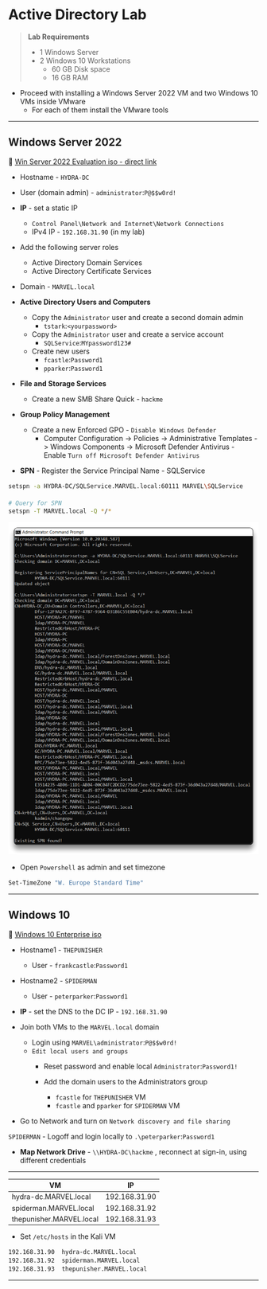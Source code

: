 # Active Directory Lab

> **Lab Requirements**
>
> - 1 Windows Server
> - 2 Windows 10 Workstations
>   - 60 GB Disk space
>   - 16 GB RAM

- Proceed with installing a Windows Server 2022 VM and two Windows 10 VMs inside VMware
  - For each of them install the VMware tools

---

## Windows Server 2022

🔗 [Win Server 2022 Evaluation iso - direct link](https://software-static.download.prss.microsoft.com/sg/download/888969d5-f34g-4e03-ac9d-1f9786c66749/SERVER_EVAL_x64FRE_en-us.iso)

- Hostname - `HYDRA-DC`
- User (domain admin) - `administrator`:`P@$$w0rd!`
- **IP** - set a static IP
  - `Control Panel\Network and Internet\Network Connections`
  - IPv4 IP - `192.168.31.90` (in my lab)
- Add the following server roles
  - Active Directory Domain Services
  - Active Directory Certificate Services
- Domain - `MARVEL.local`
- **Active Directory Users and Computers**
  - Copy the `Administrator` user and create a second domain admin
    - `tstark`:`<yourpassword>`
  - Copy the `Administrator` user and create a service account
    - `SQLService`:`MYpassword123#`
  - Create new users
    - `fcastle`:`Password1`
    - `pparker`:`Password1`
  
- **File and Storage Services**
  - Create a new SMB Share Quick - `hackme`

- **Group Policy Management**
  - Create a new Enforced GPO - `Disable Windows Defender`
    - Computer Configuration -> Policies -> Administrative Templates -> Windows Components -> Microsoft Defender Antivirus - Enable `Turn off Microsoft Defender Antivirus`
  
- **SPN** - Register the Service Principal Name - SQLService

```bash
setspn -a HYDRA-DC/SQLService.MARVEL.local:60111 MARVEL\SQLService

# Query for SPN
setspn -T MARVEL.local -Q */*
```

![](4-active-directoryassets/2024-07-15_23-41-00_638.png)

- Open `Powershell` as admin and set timezone

```bash
Set-TimeZone "W. Europe Standard Time"
```

---

## Windows 10

🔗 [Windows 10 Enterprise iso](https://www.microsoft.com/en-us/evalcenter/download-windows-10-enterprise)

- Hostname1 - `THEPUNISHER`
  - User - `frankcastle`:`Password1`
- Hostname2 - `SPIDERMAN`
  - User - `peterparker`:`Password1`
- **IP** - set the DNS to the DC IP - `192.168.31.90`
- Join both VMs to the `MARVEL.local` domain
  - Login using `MARVEL\administrator`:`P@$$w0rd!`
  - `Edit local users and groups`
    - Reset password and enable local `Administrator`:`Password1!`

    - Add the domain users to the Administrators group
      - `fcastle` for `THEPUNISHER` VM
      - `fcastle` and `pparker` for `SPIDERMAN` VM

- Go to Network and turn on `Network discovery and file sharing`



`SPIDERMAN` - Logoff and login locally to `.\peterparker`:`Password1`

- **Map Network Drive** - `\\HYDRA-DC\hackme` , reconnect at sign-in, using different credentials

---

| VM                       | IP            |
| ------------------------ | ------------- |
| hydra-dc.MARVEL.local    | 192.168.31.90 |
| spiderman.MARVEL.local   | 192.168.31.92 |
| thepunisher.MARVEL.local | 192.168.31.93 |



- Set `/etc/hosts` in the Kali VM

```bash
192.168.31.90  hydra-dc.MARVEL.local
192.168.31.92  spiderman.MARVEL.local
192.168.31.93  thepunisher.MARVEL.local
```

---

